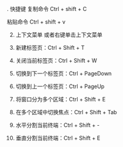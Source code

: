 . 快捷键
复制命令
Ctrl + shift + C

粘贴命令
Ctrl + shift + v

2. 上下文菜单
或者右键单击上下文菜单

3. 新建标签页：Ctrl + Shift + T 

4. 关闭当前标签页：Ctrl + Shift + W 

5. 切换到下一个标签页：Ctrl + PageDown 

6. 切换到上一个标签页：Ctrl + PageUp 

7. 将窗口分为多个区域：Ctrl + Shift + E 

8. 在多个区域中切换焦点：Ctrl + Shift + Tab 

9. 水平分割当前终端：Ctrl + Shift + - 

10. 垂直分割当前终端：Ctrl + Shift + E 

